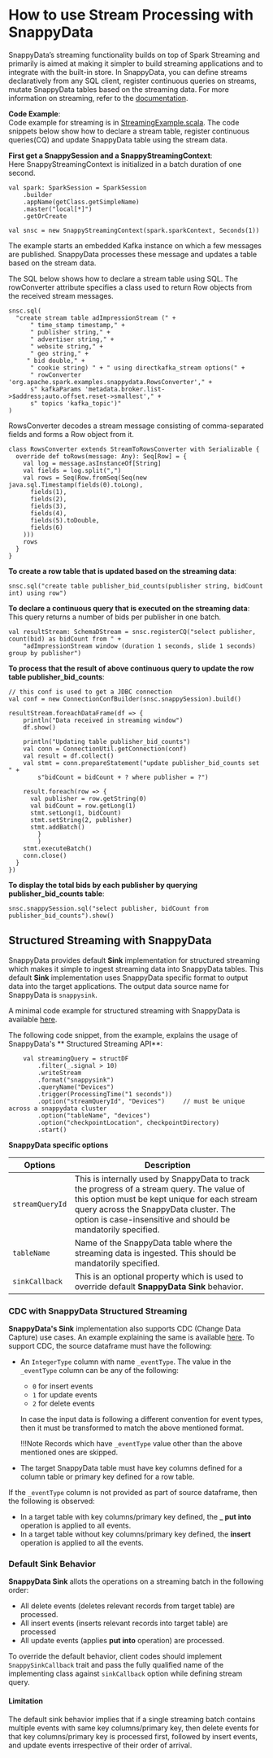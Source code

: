 <a id="howto-streams"></a>
# How to use Stream Processing with SnappyData
SnappyData’s streaming functionality builds on top of Spark Streaming and primarily is aimed at making it simpler to build streaming applications and to integrate with the built-in store. In SnappyData, you can define streams declaratively from any SQL client, register continuous queries on streams, mutate SnappyData tables based on the streaming data. For more information on streaming, refer to the [documentation](../programming_guide/stream_processing_using_sql.md).

**Code Example**: </br>
Code example for streaming is in [StreamingExample.scala](https://github.com/SnappyDataInc/snappydata/blob/master/examples/src/main/scala/org/apache/spark/examples/snappydata/StreamingExample.scala). The code snippets below show how to declare a stream table, register continuous queries(CQ) and update SnappyData table using the stream data.

**First get a SnappySession and a SnappyStreamingContext**: </br>
Here SnappyStreamingContext is initialized in a batch duration of one second.
```pre
val spark: SparkSession = SparkSession
    .builder
    .appName(getClass.getSimpleName)
    .master("local[*]")
    .getOrCreate

val snsc = new SnappyStreamingContext(spark.sparkContext, Seconds(1))
```

The example starts an embedded Kafka instance on which a few messages are published. SnappyData processes these message and updates a table based on the stream data.

The SQL below shows how to declare a stream table using SQL. The rowConverter attribute specifies a class used to return Row objects from the received stream messages.
```pre
snsc.sql(
  "create stream table adImpressionStream (" +
      " time_stamp timestamp," +
      " publisher string," +
      " advertiser string," +
      " website string," +
      " geo string," +
     " bid double," +
      " cookie string) " + " using directkafka_stream options(" +
      " rowConverter 'org.apache.spark.examples.snappydata.RowsConverter'," +
      s" kafkaParams 'metadata.broker.list->$address;auto.offset.reset->smallest'," +
      s" topics 'kafka_topic')"
)
```

RowsConverter decodes a stream message consisting of comma-separated fields and forms a Row object from it.

```pre
class RowsConverter extends StreamToRowsConverter with Serializable {
  override def toRows(message: Any): Seq[Row] = {
    val log = message.asInstanceOf[String]
    val fields = log.split(",")
    val rows = Seq(Row.fromSeq(Seq(new java.sql.Timestamp(fields(0).toLong),
      fields(1),
      fields(2),
      fields(3),
      fields(4),
      fields(5).toDouble,
      fields(6)
    )))
    rows
  }
}
```

**To create a row table that is updated based on the streaming data**:

```pre
snsc.sql("create table publisher_bid_counts(publisher string, bidCount int) using row")
```

**To declare a continuous query that is executed on the streaming data**: This query returns a number of bids per publisher in one batch.

```pre
val resultStream: SchemaDStream = snsc.registerCQ("select publisher, count(bid) as bidCount from " +
    "adImpressionStream window (duration 1 seconds, slide 1 seconds) group by publisher")
```

**To process that the result of above continuous query to update the row table publisher_bid_counts**:

```pre
// this conf is used to get a JDBC connection
val conf = new ConnectionConfBuilder(snsc.snappySession).build()

resultStream.foreachDataFrame(df => {
    println("Data received in streaming window")
    df.show()

    println("Updating table publisher_bid_counts")
    val conn = ConnectionUtil.getConnection(conf)
    val result = df.collect()
    val stmt = conn.prepareStatement("update publisher_bid_counts set " +
        s"bidCount = bidCount + ? where publisher = ?")

    result.foreach(row => {
      val publisher = row.getString(0)
      val bidCount = row.getLong(1)
      stmt.setLong(1, bidCount)
      stmt.setString(2, publisher)
      stmt.addBatch()
        }
        )
    stmt.executeBatch()
    conn.close()
  }
})
```

**To display the total bids by each publisher by querying publisher_bid_counts table**:

```pre
snsc.snappySession.sql("select publisher, bidCount from publisher_bid_counts").show()
```

## Structured Streaming with SnappyData 

SnappyData provides default **Sink** implementation for structured streaming which makes it simple to ingest streaming data into SnappyData tables. This default **Sink** implementation uses SnappyData specific format to output data into the target applications. The output data source name for SnappyData is `snappysink`.

A minimal code example for structured streaming with SnappyData is available [here](https://github.com/SnappyDataInc/snappydata/blob/streaming_sink/examples/src/main/scala/org/apache/spark/examples/snappydata/StructuredStreamingExample.scala).

The following code snippet, from the example, explains the usage of SnappyData's ** Structured Streaming API**:

```pre
    val streamingQuery = structDF
        .filter(_.signal > 10)
        .writeStream
        .format("snappysink")
        .queryName("Devices")
        .trigger(ProcessingTime("1 seconds"))
        .option("streamQueryId", "Devices")     // must be unique across a snappydata cluster
        .option("tableName", "devices")
        .option("checkpointLocation", checkpointDirectory)
        .start()
```

**SnappyData specific options**

| Options | Description |
|--------|--------|
|    `streamQueryId`    | This is internally used by SnappyData to track the progress of a stream query. The value of this option must be kept unique for each stream query across the SnappyData cluster.  The option is case-insensitive and should be mandatorily specified.|
|`tableName`|Name of the SnappyData table where the streaming data is ingested. This should be mandatorily specified.|
|`sinkCallback`|This is an optional property which is used to override default **SnappyData Sink** behavior.|

### CDC with SnappyData Structured Streaming

**SnappyData's Sink** implementation also supports CDC (Change Data Capture) use cases. An example explaining the same is available [here](https://github.com/SnappyDataInc/snappydata/blob/streaming_sink/examples/src/main/scala/org/apache/spark/examples/snappydata/StructuredStreamingCDCExample.scala).
To support CDC, the source dataframe must have the following:

*	An `IntegerType` column with name `_eventType`.  The value in the `_eventType` column can be any of the following:
  	-	`0` for insert events  
	-	`1` for update events  
	-	`2` for delete events
	
	In case the input data is following a different convention for event types, then it must be transformed to match the above mentioned format.
    
    !!!Note
    	Records which have `_eventType` value other than the above mentioned ones are skipped.
    
*	The target SnappyData table must have key columns defined for a column table or primary key defined for a row table.

If the `_eventType` column is not provided as part of source dataframe, then the following is observed:

- In a target table with key columns/primary key defined, the **_ put into** operation is applied to all events.
- In a target table without key columns/primary key defined, the **insert** operation is applied to all the events.

### Default Sink Behavior

**SnappyData Sink** allots the operations on a streaming batch in the following order:

  - All delete events (deletes relevant records from target table) are processed.
  - All insert events (inserts relevant records into target table) are processed
  - All update events (applies **put into** operation) are processed.

To override the default behavior, client codes should implement `SnappySinkCallback` trait and pass the fully qualified name of the implementing class against `sinkCallback` option while defining stream query.

#### Limitation

The default sink behavior implies that if a single streaming batch contains multiple events with same key columns/primary key, then delete events for that key columns/primary key is processed first, followed by insert events, and update events irrespective of their order of arrival.
